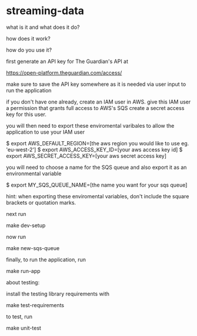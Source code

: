 # streaming-data

what is it and what does it do?

how does it work?

how do you use it?

first generate an API key for The Guardian's API at

https://open-platform.theguardian.com/access/

make sure to save the API key somewhere as it is needed via user input to run the application

if you don't have one already, create an IAM user in AWS. give this IAM user a permission that grants full access to AWS's SQS
create a secret access key for this user.

you will then need to export these enviromental varibales to allow the application to use your IAM user

$ export AWS_DEFAULT_REGION=[the aws region you would like to use eg. 'eu-west-2']
$ export AWS_ACCESS_KEY_ID=[your aws access key id]
$ export AWS_SECRET_ACCESS_KEY=[your aws secret access key]

you will need to choose a name for the SQS queue and also export it as an environmental variable

$ export MY_SQS_QUEUE_NAME=[the name you want for your sqs queue]

hint: when exporting these enviromental variables, don't include the square brackets or quotation marks.

next run

make dev-setup

now run

make new-sqs-queue

finally, to run the application, run

make run-app

about testing:

install the testing library requirements with

make test-requirements

to test, run

make unit-test